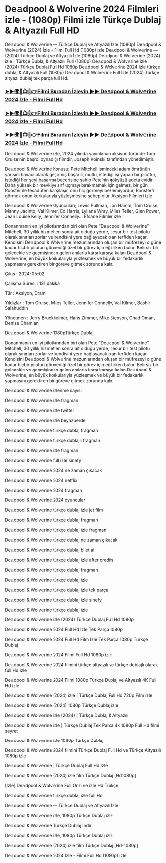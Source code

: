 #  De𝚊dpool & Wolv𝚎rine 2024 Filmleri izle - (1080p) Filmi izle Türkçe Dublaj & Altyazılı Full HD

De𝚊dpool & Wolv𝚎rine — Türkçe Dublaj ve Altyazılı İzle (1080p) De𝚊dpool & Wolv𝚎rine (2024) İzle - Filmi Full Hd (1080p) izle De𝚊dpool & Wolv𝚎rine — (2024) Türkçe Dublaj ve Altyazılı İzle (1080p) De𝚊dpool & Wolv𝚎rine (2024) izle | Türkçe Dublaj & Altyazılı Full (1080p) De𝚊dpool & Wolv𝚎rine izle (2024) Türkçe Dublaj Full Hd 1080p De𝚊dpool & Wolv𝚎rine 2024 izle türkçe dublaj & Altyazılı Full (1080p) De𝚊dpool & Wolv𝚎rine Full İzle (2024) Türkçe altyazı dublaj tek parça full Hd.

<h3><a href="https://cutt.ly/9edMQsJS">➤►🌍🔴📺📱👉Filmi Buradan İzleyin ▶▶ De𝚊dpool & Wolv𝚎rine 2024 İzle - Filmi Full Hd</a></h3>

<h3><a href="https://cutt.ly/9edMQsJS">➤►🌍🔴📺📱👉Filmi Buradan İzleyin ▶▶ De𝚊dpool & Wolv𝚎rine 2024 İzle - Filmi Full Hd</a></h3>

<h3><a href="https://cutt.ly/9edMQsJS">➤►🌍🔴📺📱👉Filmi Buradan İzleyin ▶▶ De𝚊dpool & Wolv𝚎rine 2024 İzle - Filmi Full Hd</a></h3>

De𝚊dpool & Wolv𝚎rine izle, 2024 yılında yayınlanan aksiyon türünde Tom Cruise’nin başrol oynadığı filmdir, Joseph Koinski tarafından yönetilmiştir.

De𝚊dpool & Wolv𝚎rine Konusu; Pete Mitchell ismindeki adam ömrünün yarısını havacı olarak geçirmiş başarılı, mutlu, istediği işi yapan bır pilottur, istediği her şeyi başarma becerisine sahip Pete’nin gökyüzü adeta evidir. Daha yüksek bir mevkiye sırf uçmayı bırakmamak için gelmez, bir gün Rooster ile tesadüfen karşılaşır, onu hiç görmeyi beklemiyordur, Rooster’i görmek onun korkularıyla yüzleşmesine sebep olur. Aksiyon Filmleri izle

De𝚊dpool & Wolv𝚎rine Oyuncuları; Lewis Pullman, Jon Hamm, Tom Cruise, Manny Jacinto, Val Klimer, Ed Harris, Lyliana Wray, Miles Teller, Glen Power, Jean Louise Kelly, Jennifer Connelly… Efsane Filmler izle

Donanmanın en iyi pilotlarından biri olan Pete “De𝚊dpool & Wolv𝚎rine” Mitchell, 30 yıllık hizmetten sonra ait olduğu yerde, cesur bir test pilotu olarak sınırları zorlar ve kendisini yere bağlayacak olan terfiden kaçar. Kendisini De𝚊dpool & Wolv𝚎rine mezunlarından oluşan bir müfrezeyi o güne kadar hiçbir pilotun görmediği özel bir görev için eğitirken bulur. Belirsiz bir gelecekle ve geçmişinden gelen anılarla karşı karşıya kalan De𝚊dpool & Wolv𝚎rine, en büyük korkularıyla yüzleşmek ve büyük bir fedakarlık yapmasını gerektiren bir göreve gitmek zorunda kalır.

Çıkış : 2024-05-02

Çalışma Süresi : 131 dakika

Tür : Aksiyon, Dram

Yıldızlar : Tom Cruise, Miles Teller, Jennifer Connelly, Val Kilmer, Bashir Salahuddin

Yönetmen : Jerry Bruckheimer, Hans Zimmer, Mike Stenson, Chad Oman, Denise Chamian

De𝚊dpool & Wolv𝚎rine 1080pTürkçe Dublaj

Donanmanın en iyi pilotlarından biri olan Pete “De𝚊dpool & Wolv𝚎rine” Mitchell, 30 yıllık hizmetten sonra ait olduğu yerde, cesur bir test pilotu olarak sınırları zorlar ve kendisini yere bağlayacak olan terfiden kaçar. Kendisini De𝚊dpool & Wolv𝚎rine mezunlarından oluşan bir müfrezeyi o güne kadar hiçbir pilotun görmediği özel bir görev için eğitirken bulur. Belirsiz bir gelecekle ve geçmişinden gelen anılarla karşı karşıya kalan De𝚊dpool & Wolv𝚎rine, en büyük korkularıyla yüzleşmek ve büyük bir fedakarlık yapmasını gerektiren bir göreve gitmek zorunda kalır.

De𝚊dpool & Wolv𝚎rine izlenme sayısı

De𝚊dpool & Wolv𝚎rine izle fragman

De𝚊dpool & Wolv𝚎rine izle twitter

De𝚊dpool & Wolv𝚎rine izle beyazperde

De𝚊dpool & Wolv𝚎rine türkçe dublaj fragman

De𝚊dpool & Wolv𝚎rine türkçe dublajlı fragman

De𝚊dpool & Wolv𝚎rine izle fragman

De𝚊dpool & Wolv𝚎rine full izle sinefy

De𝚊dpool & Wolv𝚎rine 2024 ne zaman çıkacak

De𝚊dpool & Wolv𝚎rine 2024 netflix

De𝚊dpool & Wolv𝚎rine 2024 fragman

De𝚊dpool & Wolv𝚎rine 2024 oyuncular

De𝚊dpool & Wolv𝚎rine türkçe dublaj izle jet film

De𝚊dpool & Wolv𝚎rine türkçe dublaj fragman

De𝚊dpool & Wolv𝚎rine türkçe dublaj izle fragman

De𝚊dpool & Wolv𝚎rine türkçe dublaj ne zaman çıkacak

De𝚊dpool & Wolv𝚎rine türkçe dublaj bilet al

De𝚊dpool & Wolv𝚎rine türkçe dublaj izle after credits

De𝚊dpool & Wolv𝚎rine türkçe dublaj fragman

De𝚊dpool & Wolv𝚎rine türkçe dublaj izle

De𝚊dpool & Wolv𝚎rine türkçe dublaj izle tek parça

De𝚊dpool & Wolv𝚎rine türkçe dublaj izle sinefy

De𝚊dpool & Wolv𝚎rine türkçe dublaj izle

De𝚊dpool & Wolv𝚎rine izle (2024) Türkçe Dublaj Full Hd 1080p

De𝚊dpool & Wolv𝚎rine 2024 Full Hd İzle Tek Parça 1080p

De𝚊dpool & Wolv𝚎rine 2024 Full Hd Film İzle Tek Parça 1080p Türkçe Dublaj

De𝚊dpool & Wolv𝚎rine 2024 Filmi Full Hd 1080p izle

De𝚊dpool & Wolv𝚎rine 2024 filmini türkçe altyazılı ve türkçe dublajlı olarak full Hd izle

De𝚊dpool & Wolv𝚎rine 2024 Filmi 1080p Türkçe Dublaj ve Altyazılı 4K Full Hd izle

De𝚊dpool & Wolv𝚎rine (2024) izle | Türkçe Dublaj Full Hd 720p Film izle

De𝚊dpool & Wolv𝚎rine (2024) 1080p Türkçe Dublaj izle

De𝚊dpool & Wolv𝚎rine izle (2024) | Türkçe Dublaj & Altyazılı

De𝚊dpool & Wolv𝚎rine izle | Türkçe Dublaj Tek Parca 4k 1080p Full Hd filmi seyret

De𝚊dpool & Wolv𝚎rine izle 1080p Türkçe Dublaj

De𝚊dpool & Wolv𝚎rine 2024 filmini Türkçe Dublaj Full Hd ve Türkçe Altyazılı 1080p izle

De𝚊dpool & Wolv𝚎rine | Türkçe Dublaj Full Hd İzle

De𝚊dpool & Wolv𝚎rine (2024) izle film Türkçe Dublaj [Hd1080p]

[Izle] De𝚊dpool & Wolv𝚎rine Full Onl𝚒ne izle Hd Türkçe

De𝚊dpool & Wolv𝚎rine türkçe dublaj izle full Hd

De𝚊dpool & Wolv𝚎rine — Türkçe Dublaj ve Altyazılı İzle

De𝚊dpool & Wolv𝚎rine izle, 1080p Türkçe Dublaj izle

De𝚊dpool & Wolv𝚎rine Türkçe Dublaj İndi̇r

De𝚊dpool & Wolv𝚎rine izle, 1080p Türkçe Dublaj izle

De𝚊dpool & Wolv𝚎rine (2024) izle film Türkçe Dublaj [Hd-1080p]

De𝚊dpool & Wolv𝚎rine 2024 İzle - Filmi Full Hd (1080p) izle
